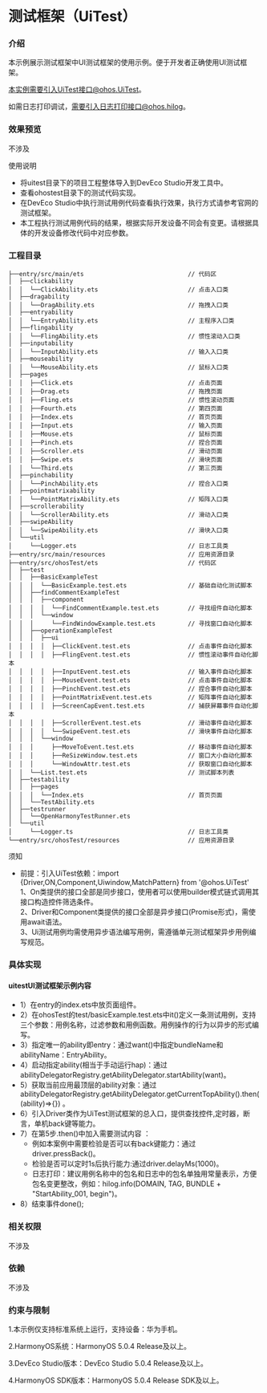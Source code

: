 # 测试框架（UiTest）

### 介绍

本示例展示测试框架中UI测试框架的使用示例。便于开发者正确使用UI测试框架。

本实例需要引入UiTest接口@ohos.UiTest。

如需日志打印调试，需要引入日志打印接口@ohos.hilog。

### 效果预览

不涉及

使用说明

- 将uitest目录下的项目工程整体导入到DevEco Studio开发工具中。
- 查看ohostest目录下的测试代码实现。
- 在DevEco Studio中执行测试用例代码查看执行效果，执行方式请参考官网的测试框架。
- 本工程执行测试用例代码的结果，根据实际开发设备不同会有变更。请根据具体的开发设备修改代码中对应参数。

### 工程目录

```
├──entry/src/main/ets                             // 代码区
│  ├──clickability  
│  │  └──ClickAbility.ets                         // 点击入口类
│  ├──dragability  
│  │  └──DragAbility.ets                          // 拖拽入口类
│  ├──entryability  
│  │  └──EntryAbility.ets                         // 主程序入口类
│  ├──flingability  
│  │  └──FlingAbility.ets                         // 惯性滚动入口类
│  ├──inputability  
│  │  └──InputAbility.ets                         // 输入入口类
│  ├──mouseability  
│  │  └──MouseAbility.ets                         // 鼠标入口类
│  ├──pages  
│  │  ├──Click.ets                                // 点击页面
│  │  ├──Drag.ets                                 // 拖拽页面
│  │  ├──Fling.ets                                // 惯性滚动页面
│  │  ├──Fourth.ets                               // 第四页面
│  │  ├──Index.ets                                // 首页页面
│  │  ├──Input.ets                                // 输入页面
│  │  ├──Mouse.ets                                // 鼠标页面
│  │  ├──Pinch.ets                                // 捏合页面
│  │  ├──Scroller.ets                             // 滑动页面
│  │  ├──Swipe.ets                                // 滑块页面
│  │  └──Third.ets                                // 第三页面
│  ├──pinchability  
│  │  └──PinchAbility.ets                         // 捏合入口类
│  ├──pointmatrixability  
│  │  └──PointMatrixAbility.ets                   // 矩阵入口类
│  ├──scrollerability  
│  │  └──ScrollerAbility.ets                      // 滑动入口类
│  ├──swipeAbility  
│  │  └──SwipeAbility.ets                         // 滑块入口类
│  └──util  
│     └──Logger.ets                               // 日志工具类
├──entry/src/main/resources                       // 应用资源目录
├──entry/src/ohosTest/ets                         // 代码区
│  ├──test
│  │  ├──BasicExampleTest                        
│  │  │  └──BasicExample.test.ets                 // 基础自动化测试脚本
│  │  ├──findCommentExampleTest                        
│  │  │  ├──component
│  │  │  │  └──FindCommentExample.test.ets        // 寻找组件自动化脚本
│  │  │  └──window
│  │  │     └──FindWindowExample.test.ets         // 寻找窗口自动化脚本
│  │  ├──operationExampleTest                        
│  │  │  ├──ui
│  │  │  │  ├──ClickEvent.test.ets                // 点击事件自动化脚本
│  │  │  │  ├──FlingEvent.test.ets                // 惯性滚动事件自动化脚本
│  │  │  │  ├──InputEvent.test.ets                // 输入事件自动化脚本
│  │  │  │  ├──MouseEvent.test.ets                // 点击事件自动化脚本
│  │  │  │  ├──PinchEvent.test.ets                // 捏合事件自动化脚本
│  │  │  │  ├──PointMatrixEvent.test.ets          // 矩阵事件自动化脚本
│  │  │  │  ├──ScreenCapEvent.test.ets            // 捕获屏幕事件自动化脚本
│  │  │  │  ├──ScrollerEvent.test.ets             // 滑动事件自动化脚本
│  │  │  │  └──SwipeEvent.test.ets                // 滑块事件自动化脚本
│  │  │  └──window
│  │  │     ├──MoveToEvent.test.ets               // 移动事件自动化脚本
│  │  │     ├──ReSizeWindow.test.ets              // 窗口大小自动化脚本
│  │  │     └──WindowAttr.test.ets                // 获取窗口自动化脚本
│  │  └──List.test.ets                            // 测试脚本列表
│  ├──testability
│  │  ├──pages
│  │  │  └──Index.ets                             // 首页页面
│  │  └──TestAbility.ets   
│  ├──testrunner                       
│  │  └──OpenHarmonyTestRunner.ets  
│  └──util                       
│     └──Logger.ts                                // 日志工具类
└──entry/src/ohosTest/resources                   // 应用资源目录
```

 须知

- 前提：引入UiTest依赖：import {Driver,ON,Component,Uiwindow,MatchPattern} from '@ohos.UiTest'  
1、On类提供的接口全部是同步接口，使用者可以使用builder模式链式调用其接口构造控件筛选条件。  
2、Driver和Component类提供的接口全部是异步接口(Promise形式)，需使用await语法。  
3、Ui测试用例均需使用异步语法编写用例，需遵循单元测试框架异步用例编写规范。

### 具体实现

#### uitestUI测试框架示例内容

- 1）在entry的index.ets中放页面组件。
- 2）在ohosTest的test/basicExample.test.ets中it()定义一条测试用例，支持三个参数：用例名称，过滤参数和用例函数。用例操作的行为以异步的形式编写。
- 3）指定唯一的ability即entry：通过want()中指定bundleName和abilityName：EntryAbility。
- 4）启动指定ability(相当于手动运行hap)：通过abilityDelegatorRegistry.getAbilityDelegator.startAbility(want)。
- 5）获取当前应用最顶层的ability对象：通过abilityDelegatorRegistry.getAbilityDelegator.getCurrentTopAbility().then((ability)=>{}) 。
- 6）引入Driver类作为UiTest测试框架的总入口，提供查找控件,定时器，断言，单机back键等能力。
- 7）在第5步.then()中加入需要测试内容 ：  
  - 例如本案例中需要检验是否可以有back键能力：通过driver.pressBack()。  
  - 检验是否可以定时1s后执行能力:通过driver.delayMs(1000)。  
  - 日志打印：建议用例名称中的包名和日志中的包名单独用常量表示，方便包名变更整改，例如：hilog.info(DOMAIN, TAG, BUNDLE + "StartAbility_001, begin")。
- 8）结束事件done();

### 相关权限

不涉及

### 依赖

不涉及

### 约束与限制

1.本示例仅支持标准系统上运行，支持设备：华为手机。

2.HarmonyOS系统：HarmonyOS 5.0.4 Release及以上。

3.DevEco Studio版本：DevEco Studio 5.0.4 Release及以上。

4.HarmonyOS SDK版本：HarmonyOS 5.0.4 Release SDK及以上。
